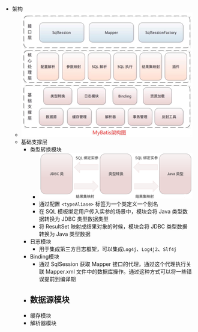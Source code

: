 - 架构
	- ![Mybatis三层架构](../assets/image_1703605464268_0.png)
	- 基础支撑层
		- 类型转换模块
			- ![类型转换模块](../assets/image_1703645698557_0.png)
			- 通过配置 `<typeAliase>` 标签为一个类定义一个别名
			- 在 SQL 模板绑定用户传入实参的场景中，模块会将 Java 类型数据转换为 JDBC 类型数据类型
			- 将 ResultSet 映射成结果对象的时候，模块会将 JDBC 类型数据转换为 Java 类型数据
		- 日志模块
			- 用于集成第三方日志框架，可以集成`Log4j`、`Log4j2`、`Slf4j`
		- Binding模块
			- 通过 SqlSession 获取 Mapper 接口的代理，通过这个代理执行关联 Mapper.xml 文件中的数据库操作。通过这种方式可以将一些错误提前到编译期
		- 数据源模块
			-
		- 缓存模块
		- 解析器模块